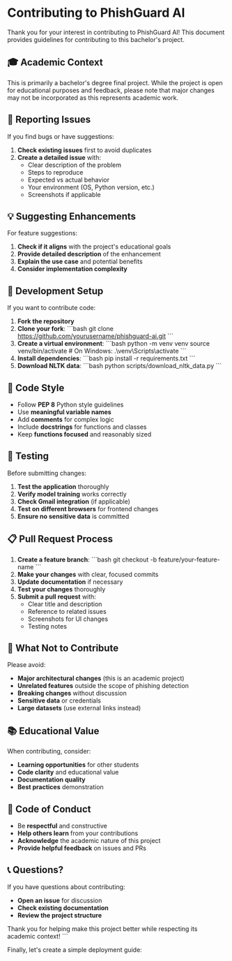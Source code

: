 # Contributing to PhishGuard AI

Thank you for your interest in contributing to PhishGuard AI! This document provides guidelines for contributing to this bachelor's project.

## 🎓 Academic Context

This is primarily a bachelor's degree final project. While the project is open for educational purposes and feedback, please note that major changes may not be incorporated as this represents academic work.

## 🐛 Reporting Issues

If you find bugs or have suggestions:

1. **Check existing issues** first to avoid duplicates
2. **Create a detailed issue** with:
   - Clear description of the problem
   - Steps to reproduce
   - Expected vs actual behavior
   - Your environment (OS, Python version, etc.)
   - Screenshots if applicable

## 💡 Suggesting Enhancements

For feature suggestions:

1. **Check if it aligns** with the project's educational goals
2. **Provide detailed description** of the enhancement
3. **Explain the use case** and potential benefits
4. **Consider implementation complexity**

## 🔧 Development Setup

If you want to contribute code:

1. **Fork the repository**
2. **Clone your fork**:
   \`\`\`bash
   git clone https://github.com/yourusername/phishguard-ai.git
   \`\`\`
3. **Create a virtual environment**:
   \`\`\`bash
   python -m venv venv
   source venv/bin/activate  # On Windows: .\venv\Scripts\activate
   \`\`\`
4. **Install dependencies**:
   \`\`\`bash
   pip install -r requirements.txt
   \`\`\`
5. **Download NLTK data**:
   \`\`\`bash
   python scripts/download_nltk_data.py
   \`\`\`

## 📝 Code Style

- Follow **PEP 8** Python style guidelines
- Use **meaningful variable names**
- Add **comments** for complex logic
- Include **docstrings** for functions and classes
- Keep **functions focused** and reasonably sized

## 🧪 Testing

Before submitting changes:

1. **Test the application** thoroughly
2. **Verify model training** works correctly
3. **Check Gmail integration** (if applicable)
4. **Test on different browsers** for frontend changes
5. **Ensure no sensitive data** is committed

## 📋 Pull Request Process

1. **Create a feature branch**:
   \`\`\`bash
   git checkout -b feature/your-feature-name
   \`\`\`
2. **Make your changes** with clear, focused commits
3. **Update documentation** if necessary
4. **Test your changes** thoroughly
5. **Submit a pull request** with:
   - Clear title and description
   - Reference to related issues
   - Screenshots for UI changes
   - Testing notes

## 🚫 What Not to Contribute

Please avoid:
- **Major architectural changes** (this is an academic project)
- **Unrelated features** outside the scope of phishing detection
- **Breaking changes** without discussion
- **Sensitive data** or credentials
- **Large datasets** (use external links instead)

## 📚 Educational Value

When contributing, consider:
- **Learning opportunities** for other students
- **Code clarity** and educational value
- **Documentation quality**
- **Best practices** demonstration

## 🤝 Code of Conduct

- Be **respectful** and constructive
- **Help others learn** from your contributions
- **Acknowledge** the academic nature of this project
- **Provide helpful feedback** on issues and PRs

## 📞 Questions?

If you have questions about contributing:
- **Open an issue** for discussion
- **Check existing documentation**
- **Review the project structure**

Thank you for helping make this project better while respecting its academic context!
\`\`\`

Finally, let's create a simple deployment guide:
